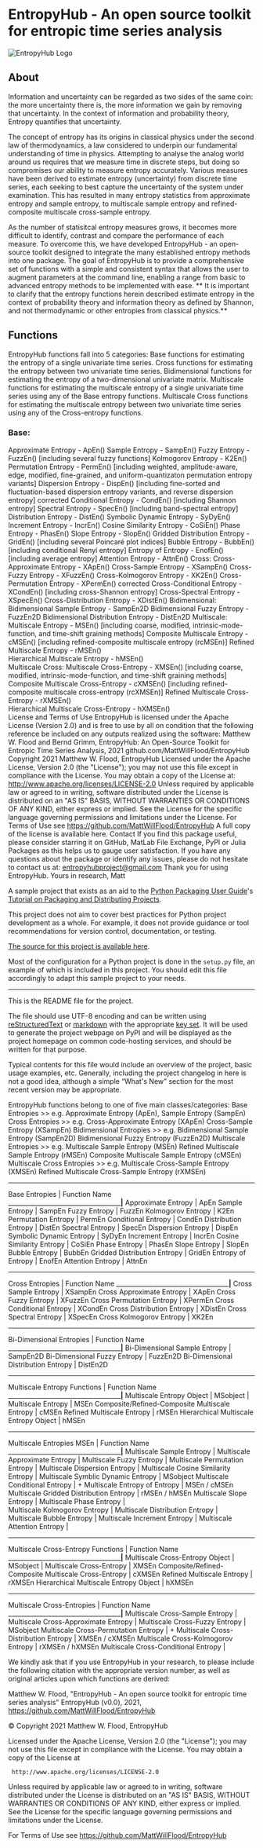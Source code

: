 # EntropyHub - An open source toolkit for entropic time series analysis

![EntropyHub Logo](https://github.com/MattWillFlood/EntropyHub/blob/main/Graphics/EntropyHub_profiler2.png "EntropyHub Logo")


## About

Information and uncertainty can be regarded as two sides of the same coin: 
the more uncertainty there is, the more information we gain by removing that 
uncertainty. In the context of information and probability theory, Entropy 
quantifies that uncertainty. 

The concept of entropy has its origins in classical physics under the second 
law of thermodynamics, a law considered to underpin our fundamental
understanding of time in physics. Attempting to analyse the analog world around
us requires that we measure time in discrete steps, but doing so compromises 
our ability to measure entropy accurately. Various measures have been derived 
to estimate entropy (uncertainty) from discrete time series, each seeking to 
best capture the uncertainty of the system under examination. This has resulted 
in many entropy statistics from approximate entropy and sample entropy, to
multiscale sample entropy and refined-composite multiscale cross-sample entropy.


As the number of statisitcal entropy measures grows, it becomes more difficult
to identify, contrast and compare the performance of each measure. To overcome
this, we have developed EntropyHub - an open-source toolkit designed to 
integrate the many established entropy methods into one package. The goal of 
EntropyHub is to provide a comprehensive set of functions with a simple and 
consistent syntax that allows the user to augment parameters at the command 
line, enabling a range from basic to advanced entropy methods to be implemented
 with ease.
** It is important to clarify that the entropy functions herein described 
estimate entropy in the context of probability theory and information theory as
defined by Shannon, and not thermodynamic or other entropies from classical physics.**

## Functions

EntropyHub functions fall into 5 categories: 
Base                functions for estimating the entropy of a single univariate time series.
Cross               functions for estimating the entropy between two univariate time series.
Bidimensional       functions for estimating the entropy of a two-dimensional univariate matrix.
Multiscale          functions for estimating the multiscale entropy of a single
                    univariate time series using any of the Base entropy functions.
Multiscale Cross    functions for estimating the multiscale entropy between two 
                    univariate time series using any of the Cross-entropy functions.

### Base:

Approximate Entropy - ApEn()
Sample Entropy - SampEn()
Fuzzy Entropy - FuzzEn()                               [including several fuzzy functions]
Kolmogorov Entropy - K2En()
Permutation Entropy - PermEn()                    [including weighted, amplitude-aware, edge, modified, fine-grained, and uniform-quantizaton permutation entropy variants]
Dispersion Entropy - DispEn()                        [including fine-sorted and fluctuation-based dispersion entropy variants, and reverse dispersion entropy]
corrected Conditional Entropy - CondEn()     [including Shannon entropy]
Spectral Entropy - SpecEn()                          [including band-spectral entropy]
Distribution Entropy - DistEn()
Symbolic Dynamic Entropy - SyDyEn()
Increment Entropy - IncrEn()
Cosine Similarity Entropy - CoSiEn()
Phase Entropy - PhasEn()
Slope Entropy - SlopEn()
Gridded Distribution Entropy - GridEn()       [including several Poincaré plot indices]
Bubble Entropy - BubbEn()                          [including conditional Renyí entropy]
Entropy of Entropy - EnofEn()                      [including average entropy]
Attention Entropy - AttnEn()
Cross:
Cross-Approximate Entropy - XApEn()
Cross-Sample Entropy - XSampEn()
Cross-Fuzzy Entropy - XFuzzEn()
Cross-Kolmogorov Entropy - XK2En()
Cross-Permutation Entropy - XPermEn()
corrected Cross-Conditional Entropy - XCondEn()    [including cross-Shannon entropy]
Cross-Spectral Entropy - XSpecEn()
Cross-Distribution Entropy - XDistEn()
Bidimensional:
Bidimensional Sample Entropy - SampEn2D
Bidimensional Fuzzy Entropy - FuzzEn2D
Bidimensional Distribution Entropy - DistEn2D
Multiscale:
Multiscale Entropy - MSEn()                [including coarse, modified, intrinsic-mode-function, and time-shift graining methods]
Composite Multiscale Entropy - cMSEn()   [including refined-composite multiscale entropy (rcMSEn)]
Refined Multiscale Entropy - rMSEn()   
Hierarchical Multiscale Entropy - hMSEn()   
Multiscale Cross:
Multiscale Cross-Entropy - XMSEn()                [including coarse, modified, intrinsic-mode-function, and time-shift graining methods]
Composite Multiscale Cross-Entropy - cXMSEn()   [including refined-composite multiscale cross-entropy (rcXMSEn)]
Refined Multiscale Cross-Entropy - rXMSEn()   
Hierarchical Multiscale Cross-Entropy - hXMSEn()   
License and Terms of Use
EntropyHub is licensed under the Apache License (Version 2.0) and is free to use by all on condition that the following reference be included on any outputs realized using the software:
        Matthew W. Flood and Bernd Grimm, 
        EntropyHub: An Open-Source Toolkit for Entropic Time Series Analysis, 
        2021 github.com/MattWillFlood/EntropyHub
Copyright 2021 Matthew W. Flood, EntropyHub
Licensed under the Apache License, Version 2.0 (the "License"); you may not use this file except in compliance with the License. You may obtain a copy of the License at:  http://www.apache.org/licenses/LICENSE-2.0
Unless required by applicable law or agreed to in writing, software distributed under the License is distributed on an "AS IS" BASIS, WITHOUT WARRANTIES OR CONDITIONS OF ANY KIND, either express or implied. See the License for the specific language governing permissions and limitations under the License.  For Terms of Use see https://github.com/MattWillFlood/EntropyHub
A full copy of the license is available here.
Contact
If you find this package useful, please consider starring it on GitHub, MatLab File Exchange, PyPI or Julia Packages as this helps us to gauge user satisfaction.
If you have any questions about the package or identify any issues, please do not hesitate to contact us at:    entropyhubproject@gmail.com
Thank you for using EntropyHub.
Yours in research,
Matt
















A sample project that exists as an aid to the [Python Packaging User
Guide][packaging guide]'s [Tutorial on Packaging and Distributing
Projects][distribution tutorial].

This project does not aim to cover best practices for Python project
development as a whole. For example, it does not provide guidance or tool
recommendations for version control, documentation, or testing.

[The source for this project is available here][src].

Most of the configuration for a Python project is done in the `setup.py` file,
an example of which is included in this project. You should edit this file
accordingly to adapt this sample project to your needs.

----

This is the README file for the project.

The file should use UTF-8 encoding and can be written using
[reStructuredText][rst] or [markdown][md use] with the appropriate [key set][md
use]. It will be used to generate the project webpage on PyPI and will be
displayed as the project homepage on common code-hosting services, and should be
written for that purpose.

Typical contents for this file would include an overview of the project, basic
usage examples, etc. Generally, including the project changelog in here is not a
good idea, although a simple “What's New” section for the most recent version
may be appropriate.

[packaging guide]: https://packaging.python.org
[distribution tutorial]: https://packaging.python.org/tutorials/packaging-projects/
[src]: https://github.com/pypa/sampleproject
[rst]: http://docutils.sourceforge.net/rst.html
[md]: https://tools.ietf.org/html/rfc7764#section-3.5 "CommonMark variant"
[md use]: https://packaging.python.org/specifications/core-metadata/#description-content-type-optional

















  EntropyHub functions belong to one of five main classes/categories:
    Base Entropies             >>  e.g. Approximate Entropy (ApEn),
                                        Sample Entropy (SampEn)
    Cross Entropies            >>  e.g. Cross-Approximate Entropy (XApEn)
                                        Cross-Sample Entropy (XSampEn)
    Bidimensional Entropies    >>  e.g. Bidimensional Sample Entropy (SampEn2D)
                                        Bidimensional Fuzzy Entropy (FuzzEn2D)
    Multiscale Entropies       >>  e.g. Multiscale Sample Entropy (MSEn)
                                        Refined Multiscale Sample Entropy (rMSEn)
                                        Composite Multiscale Sample Entropy (cMSEn)
    Multiscale Cross Entropies >>  e.g. Multiscale Cross-Sample Entropy (XMSEn)
                                        Refined Multiscale Cross-Sample Entropy (rXMSEn)

_________________________________________________________________________
Base Entropies                                        |	Function Name	
______________________________________________________|__________________
Approximate Entropy                               	  |	ApEn
Sample Entropy                                		  |	SampEn
Fuzzy Entropy                                 		  |	FuzzEn
Kolmogorov Entropy                            		  |	K2En
Permutation Entropy                           		  |	PermEn
Conditional Entropy                           		  |	CondEn
Distribution Entropy                          		  |	DistEn
Spectral Entropy                              		  |	SpecEn
Dispersion Entropy                            		  |	DispEn
Symbolic Dynamic Entropy                          	  |	SyDyEn
Increment Entropy                                 	  |	IncrEn
Cosine Similarity Entropy                         	  |	CoSiEn
Phase Entropy                                         |	PhasEn
Slope Entropy                                      	  |	SlopEn
Bubble Entropy                                		  |	BubbEn
Gridded Distribution Entropy                          |	GridEn
Entropy of Entropy                            	      |	EnofEn
Attention Entropy                                     |	AttnEn

_________________________________________________________________________
Cross Entropies                                       |	Function Name
______________________________________________________|__________________
Cross Sample Entropy                                  |	XSampEn
Cross Approximate Entropy                             |	XApEn
Cross Fuzzy Entropy                                   |	XFuzzEn
Cross Permutation Entropy                             |	XPermEn
Cross Conditional Entropy                             |	XCondEn
Cross Distribution Entropy                            |	XDistEn
Cross Spectral Entropy                          	  |	XSpecEn
Cross Kolmogorov Entropy                              |	XK2En
	
_________________________________________________________________________
Bi-Dimensional Entropies                              |	Function Name
______________________________________________________|__________________
Bi-Dimensional Sample Entropy                         |	SampEn2D
Bi-Dimensional Fuzzy Entropy                          |	FuzzEn2D
Bi-Dimensional Distribution Entropy                   |	DistEn2D
	
_________________________________________________________________________
Multiscale Entropy Functions                          | Function Name
______________________________________________________|__________________ 
Multiscale Entropy Object                             | MSobject
                                                      |
Multiscale Entropy                                    | MSEn
Composite/Refined-Composite Multiscale Entropy        | cMSEn
Refined Multiscale Entropy                            | rMSEn
Hierarchical Multiscale Entropy Object                | hMSEn

_________________________________________________________________________
Multiscale Entropies	MSEn                          |	Function Name
______________________________________________________|__________________
Multiscale Sample Entropy                             |	
Multiscale Approximate Entropy                        |	
Multiscale Fuzzy Entropy                              |	
Multiscale Permutation Entropy                        |	
Multiscale Dispersion Entropy                         |	
Multiscale Cosine Similarity Entropy                  |	
Multiscale Symblic Dynamic Entropy                    |	MSobject
Multiscale Conditional Entropy                        |	     +
Multiscale Entropy of Entropy                         | MSEn / cMSEn
Multiscale Gridded Distribution Entropy               |	rMSEn / hMSEn
Multiscale Slope Entropy                              |
Multiscale Phase Entropy                              |		
Multiscale Kolmogorov Entropy                         |	
Multiscale Distribution Entropy                       |		
Multiscale Bubble Entropy                             |	
Multiscale Increment Entropy                          |	
Multiscale Attention Entropy                          |	
	
_________________________________________________________________________
Multiscale Cross-Entropy Functions                    | Function Name
______________________________________________________|__________________
Multiscale Cross-Entropy Object                       |   MSobject
                                                      |
Multiscale Cross-Entropy                              |   XMSEn
Composite/Refined-Composite Multiscale Cross-Entropy  |   cXMSEn
Refined Multiscale Entropy                            |   rXMSEn
Hierarchical Multiscale Entropy Object                |   hXMSEn

_________________________________________________________________________
Multiscale Cross-Entropies                            |	Function Name
______________________________________________________|__________________
Multiscale Cross-Sample Entropy                       |	
Multiscale Cross-Approximate Entropy                  |	
Multiscale Cross-Fuzzy Entropy                        |	MSobject
Multiscale Cross-Permutation Entropy                  |	    +
Multiscale Cross-Distribution Entropy                 |	XMSEn / cXMSEn
Multiscale Cross-Kolmogorov Entropy                   | rXMSEn / hXMSEn
Multiscale Cross-Conditional Entropy                  |	


We kindly ask that if you use EntropyHub in your research, to please 
include the following citation with the appropriate version number,
as well as original articles upon which functions are derived:

Matthew W. Flood, 
"EntropyHub - An open source toolkit for entropic time series analysis"
EntropyHub (v0.0), 2021, https://github.com/MattWillFlood/EntropyHub

© Copyright 2021 Matthew W. Flood, EntropyHub

Licensed under the Apache License, Version 2.0 (the "License");
you may not use this file except in compliance with the License.
You may obtain a copy of the License at

     http://www.apache.org/licenses/LICENSE-2.0

Unless required by applicable law or agreed to in writing, software
distributed under the License is distributed on an "AS IS" BASIS,
WITHOUT WARRANTIES OR CONDITIONS OF ANY KIND, either express or implied.
See the License for the specific language governing permissions and
limitations under the License.

For Terms of Use see https://github.com/MattWillFlood/EntropyHub
